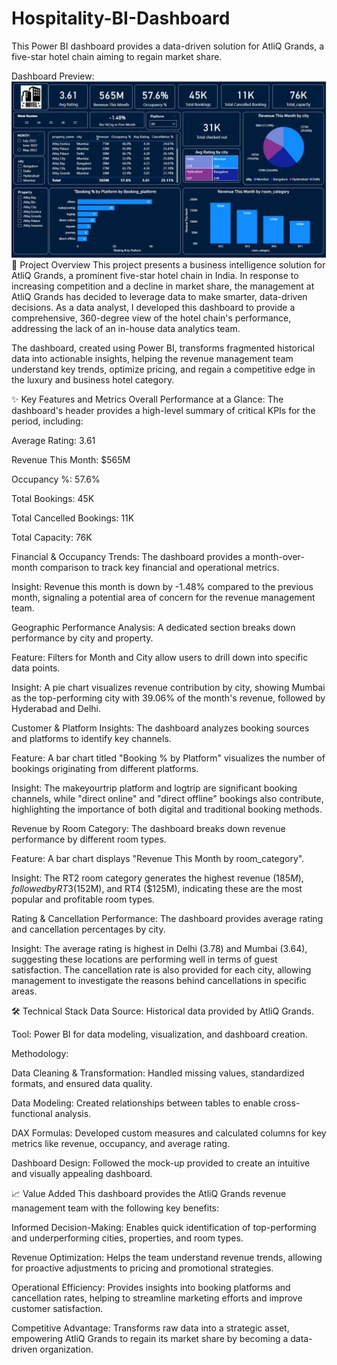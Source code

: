 # Hospitality-BI-Dashboard
This Power BI dashboard provides a data-driven solution for AtliQ Grands, a five-star hotel chain aiming to regain market share. 

Dashboard Preview:
![Dashboard Overview](Snapshot.JPG)
🏨 Project Overview
This project presents a business intelligence solution for AtliQ Grands, a prominent five-star hotel chain in India. In response to increasing competition and a decline in market share, the management at AtliQ Grands has decided to leverage data to make smarter, data-driven decisions. As a data analyst, I developed this dashboard to provide a comprehensive, 360-degree view of the hotel chain's performance, addressing the lack of an in-house data analytics team.

The dashboard, created using Power BI, transforms fragmented historical data into actionable insights, helping the revenue management team understand key trends, optimize pricing, and regain a competitive edge in the luxury and business hotel category.

✨ Key Features and Metrics
Overall Performance at a Glance: The dashboard's header provides a high-level summary of critical KPIs for the period, including:

Average Rating: 3.61

Revenue This Month: $565M

Occupancy %: 57.6%

Total Bookings: 45K

Total Cancelled Bookings: 11K

Total Capacity: 76K

Financial & Occupancy Trends: The dashboard provides a month-over-month comparison to track key financial and operational metrics.

Insight: Revenue this month is down by -1.48% compared to the previous month, signaling a potential area of concern for the revenue management team.

Geographic Performance Analysis: A dedicated section breaks down performance by city and property.

Feature: Filters for Month and City allow users to drill down into specific data points.

Insight: A pie chart visualizes revenue contribution by city, showing Mumbai as the top-performing city with 39.06% of the month's revenue, followed by Hyderabad and Delhi.

Customer & Platform Insights: The dashboard analyzes booking sources and platforms to identify key channels.

Feature: A bar chart titled "Booking % by Platform" visualizes the number of bookings originating from different platforms.

Insight: The makeyourtrip platform and logtrip are significant booking channels, while "direct online" and "direct offline" bookings also contribute, highlighting the importance of both digital and traditional booking methods.

Revenue by Room Category: The dashboard breaks down revenue performance by different room types.

Feature: A bar chart displays "Revenue This Month by room_category".

Insight: The RT2 room category generates the highest revenue ($185M), followed by RT3 ($152M), and RT4 ($125M), indicating these are the most popular and profitable room types.

Rating & Cancellation Performance: The dashboard provides average rating and cancellation percentages by city.

Insight: The average rating is highest in Delhi (3.78) and Mumbai (3.64), suggesting these locations are performing well in terms of guest satisfaction. The cancellation rate is also provided for each city, allowing management to investigate the reasons behind cancellations in specific areas.

🛠️ Technical Stack
Data Source: Historical data provided by AtliQ Grands.

Tool: Power BI for data modeling, visualization, and dashboard creation.

Methodology:

Data Cleaning & Transformation: Handled missing values, standardized formats, and ensured data quality.

Data Modeling: Created relationships between tables to enable cross-functional analysis.

DAX Formulas: Developed custom measures and calculated columns for key metrics like revenue, occupancy, and average rating.

Dashboard Design: Followed the mock-up provided to create an intuitive and visually appealing dashboard.

📈 Value Added
This dashboard provides the AtliQ Grands revenue management team with the following key benefits:

Informed Decision-Making: Enables quick identification of top-performing and underperforming cities, properties, and room types.

Revenue Optimization: Helps the team understand revenue trends, allowing for proactive adjustments to pricing and promotional strategies.

Operational Efficiency: Provides insights into booking platforms and cancellation rates, helping to streamline marketing efforts and improve customer satisfaction.

Competitive Advantage: Transforms raw data into a strategic asset, empowering AtliQ Grands to regain its market share by becoming a data-driven organization.

